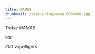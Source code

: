 ```yaml
---
title: MAMAS
thumbnail: /static/img/mama_600x600.jpg
---
```

*Trotse MAMAS* 

*van* 

*200 vrijwilligers*